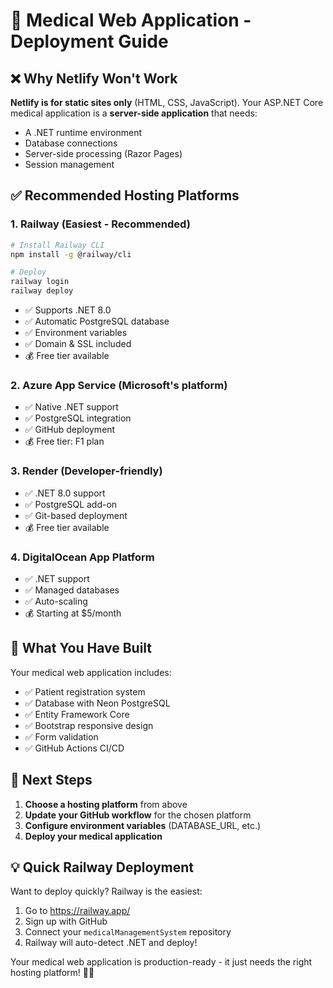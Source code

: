 # 🚀 Medical Web Application - Deployment Guide

## ❌ Why Netlify Won't Work

**Netlify is for static sites only** (HTML, CSS, JavaScript). Your ASP.NET Core medical application is a **server-side application** that needs:
- A .NET runtime environment
- Database connections
- Server-side processing (Razor Pages)
- Session management

## ✅ Recommended Hosting Platforms

### 1. **Railway** (Easiest - Recommended)
```bash
# Install Railway CLI
npm install -g @railway/cli

# Deploy
railway login
railway deploy
```
- ✅ Supports .NET 8.0
- ✅ Automatic PostgreSQL database
- ✅ Environment variables
- ✅ Domain & SSL included
- 💰 Free tier available

### 2. **Azure App Service** (Microsoft's platform)
- ✅ Native .NET support
- ✅ PostgreSQL integration
- ✅ GitHub deployment
- 💰 Free tier: F1 plan

### 3. **Render** (Developer-friendly)
- ✅ .NET 8.0 support
- ✅ PostgreSQL add-on
- ✅ Git-based deployment
- 💰 Free tier available

### 4. **DigitalOcean App Platform**
- ✅ .NET support
- ✅ Managed databases
- ✅ Auto-scaling
- 💰 Starting at $5/month

## 🏥 What You Have Built

Your medical web application includes:
- ✅ Patient registration system
- ✅ Database with Neon PostgreSQL
- ✅ Entity Framework Core
- ✅ Bootstrap responsive design
- ✅ Form validation
- ✅ GitHub Actions CI/CD

## 🔄 Next Steps

1. **Choose a hosting platform** from above
2. **Update your GitHub workflow** for the chosen platform
3. **Configure environment variables** (DATABASE_URL, etc.)
4. **Deploy your medical application**

## 💡 Quick Railway Deployment

Want to deploy quickly? Railway is the easiest:

1. Go to https://railway.app/
2. Sign up with GitHub
3. Connect your `medicalManagementSystem` repository
4. Railway will auto-detect .NET and deploy!

Your medical web application is production-ready - it just needs the right hosting platform! 🏥✨
